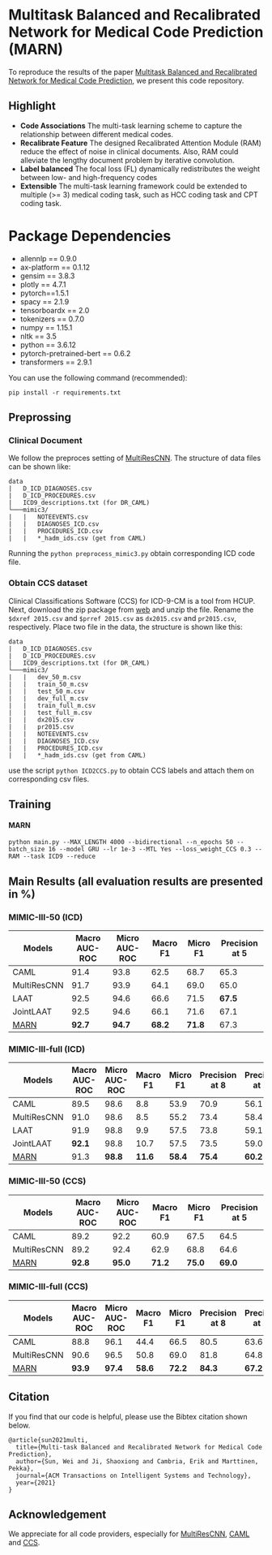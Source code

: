 # Multitask Balanced and Recalibrated Network for Medical Code Prediction (MARN)
To reproduce the results of the paper [Multitask Balanced and Recalibrated Network for Medical Code Prediction](https://arxiv.org/abs/2109.02418), we present this code repository.

## Highlight

- **Code Associations** The multi-task learning scheme to capture the relationship between different medical codes. 
- **Recalibrate Feature** The designed Recalibrated Attention Module (RAM) reduce the effect of noise in clinical documents. Also, RAM could alleviate the lengthy document problem by iterative convolution. 
- **Label balanced** The focal loss (FL) dynamically redistributes the weight between low- and high-frequency codes
- **Extensible** The multi-task learning framework could be extended to multiple (>= 3) medical coding task, such as HCC coding task and CPT coding task. 

# Package Dependencies

* allennlp == 0.9.0
* ax-platform == 0.1.12
* gensim == 3.8.3
* plotly == 4.7.1
* pytorch==1.5.1
* spacy == 2.1.9
* tensorboardx == 2.0
* tokenizers == 0.7.0
* numpy == 1.15.1
* nltk == 3.5
* python == 3.6.12
* pytorch-pretrained-bert == 0.6.2
* transformers == 2.9.1

You can use the following command (recommended):
~~~
pip install -r requirements.txt
~~~

## Preprossing 

### Clinical Document

We follow the preproces setting of [MultiResCNN](https://github.com/foxlf823/Multi-Filter-Residual-Convolutional-Neural-Network). The structure of data files can be shown like:
```
data
|   D_ICD_DIAGNOSES.csv
|   D_ICD_PROCEDURES.csv
|   ICD9_descriptions.txt (for DR_CAML)
└───mimic3/
|   |   NOTEEVENTS.csv
|   |   DIAGNOSES_ICD.csv
|   |   PROCEDURES_ICD.csv
|   |   *_hadm_ids.csv (get from CAML)
```
Running the ```python preprocess_mimic3.py``` obtain corresponding ICD code file.

### Obtain CCS dataset

Clinical Classifications Software (CCS) for ICD-9-CM is a tool from HCUP.
Next, download the zip package from [web](https://www.hcup-us.ahrq.gov/toolssoftware/ccs/Single_Level_CCS_2015.zip) and unzip the file. Rename the ```$dxref 2015.csv``` and ```$prref 2015.csv``` as ```dx2015.csv``` and ```pr2015.csv```, respectively. Place two file in the data, the structure is shown like this:

```
data
|   D_ICD_DIAGNOSES.csv
|   D_ICD_PROCEDURES.csv
|   ICD9_descriptions.txt (for DR_CAML)
└───mimic3/
|   |   dev_50_m.csv
|   |   train_50_m.csv
|   |   test_50_m.csv
|   |   dev_full_m.csv
|   |   train_full_m.csv
|   |   test_full_m.csv
|   |   dx2015.csv
|   |   pr2015.csv
|   |   NOTEEVENTS.csv
|   |   DIAGNOSES_ICD.csv
|   |   PROCEDURES_ICD.csv
|   |   *_hadm_ids.csv (get from CAML)
```
use the script ```python ICD2CCS.py``` to obtain CCS labels and attach them on corresponding csv files.

## Training

#### MARN
~~~
python main.py --MAX_LENGTH 4000 --bidirectional --n_epochs 50 --batch_size 16 --model GRU --lr 1e-3 --MTL Yes --loss_weight_CCS 0.3 --RAM --task ICD9 --reduce
~~~

## Main Results (all evaluation results are presented in %)
### MIMIC-III-50 (ICD)

| Models     |  Macro AUC-ROC |  Micro AUC-ROC | Macro F1 | Micro F1 |  Precision at 5 |
|--------------|-----------|-----------|-----------|--------------|-----------------------|
|CAML | 91.4 | 93.8 | 62.5 | 68.7 | 65.3 |
|MultiResCNN| 91.7 | 93.9 | 64.1 | 69.0 | 65.0 |
|LAAT| 92.5 | 94.6 | 66.6 | 71.5 | **67.5**|
|JointLAAT| 92.5 | 94.6 | 66.1 | 71.6 | 67.1 |
|[MARN](https://drive.google.com/file/d/1oiiXfw9sn3b21nfqpQSIovxRXLhgMrxZ/view?usp=sharing)    | **92.7** | **94.7** | **68.2** | **71.8** | 67.3 |

### MIMIC-III-full (ICD)

| Models     |  Macro AUC-ROC |  Micro AUC-ROC | Macro F1 | Micro F1 |  Precision at 8  |  Precision at 15  |
|--------------|-----------|-----------|-----------|--------------|-----------------------|-----|
|CAML| 89.5 | 98.6 | 8.8 | 53.9 | 70.9 | 56.1 |
|MultiResCNN| 91.0 | 98.6 | 8.5 | 55.2 | 73.4 | 58.4 |
|LAAT| 91.9 | 98.8 | 9.9 | 57.5 | 73.8 | 59.1 |
|JointLAAT| **92.1** | 98.8 | 10.7 | 57.5 | 73.5 | 59.0 |
|[MARN](https://drive.google.com/file/d/1wwOdb8PDC1N0eOJUP3y4cJ2h6WLZHwjI/view?usp=sharing)    | 91.3 | **98.8** | **11.6** | **58.4** | **75.4** | **60.2** |

### MIMIC-III-50 (CCS)

| Models     |  Macro AUC-ROC |  Micro AUC-ROC | Macro F1 | Micro F1 |  Precision at 5 |
|--------------|-----------|-----------|-----------|--------------|-----------------------|
|CAML | 89.2 | 92.2 | 60.9 | 67.5 | 64.5 |
|MultiResCNN | 89.2 | 92.4 | 62.9 | 68.8 | 64.6 |
|[MARN](https://drive.google.com/file/d/1oiiXfw9sn3b21nfqpQSIovxRXLhgMrxZ/view?usp=sharing)   | **92.8** |  **95.0** |	 **71.2**	|  **75.0**	|  **69.0** |

### MIMIC-III-full (CCS)

| Models     |  Macro AUC-ROC |  Micro AUC-ROC | Macro F1 | Micro F1 |  Precision at 8  |  Precision at 15  |
|--------------|-----------|-----------|-----------|--------------|-----------------------|-----|
|CAML| 88.8 | 96.1 | 44.4 | 66.5 | 80.5 | 63.6 |
|MultiResCNN| 90.6 | 96.5 | 50.8 | 69.0 | 81.8 | 64.8 |
|[MARN](https://drive.google.com/file/d/1wwOdb8PDC1N0eOJUP3y4cJ2h6WLZHwjI/view?usp=sharing)    |  **93.9** |  **97.4** |  **58.6** |  **72.2** |  **84.3** |  **67.2** |

## Citation
If you find that our code is helpful, please use the Bibtex citation shown below.

    @article{sun2021multi,
      title={Multi-task Balanced and Recalibrated Network for Medical Code Prediction},
      author={Sun, Wei and Ji, Shaoxiong and Cambria, Erik and Marttinen, Pekka},
      journal={ACM Transactions on Intelligent Systems and Technology},
      year={2021}
    }

## Acknowledgement
We appreciate for all code providers, especially for [MultiResCNN](https://github.com/foxlf823/Multi-Filter-Residual-Convolutional-Neural-Network), [CAML](https://github.com/jamesmullenbach/caml-mimic) and [CCS](https://www.hcup-us.ahrq.gov/toolssoftware/ccs/ccs.jsp).
